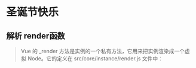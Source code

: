 # 圣诞节快乐

## 解析  render函数
>Vue 的 _render 方法是实例的一个私有方法，它用来把实例渲染成一个虚拟 Node。它的定义在 src/core/instance/render.js 文件中：
